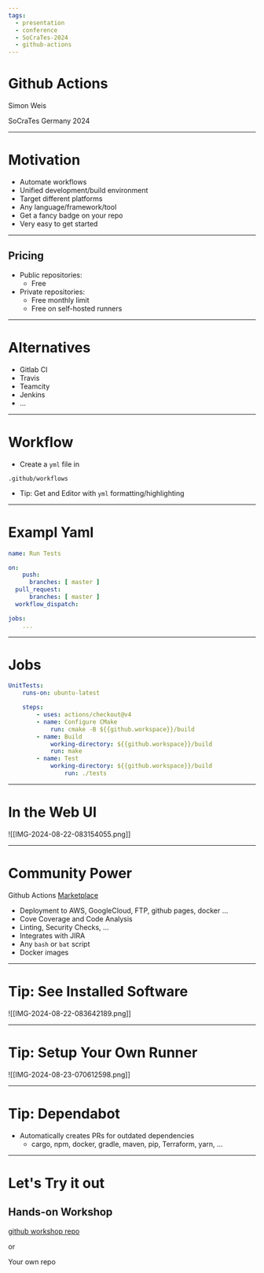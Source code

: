 ```yaml
---
tags:
  - presentation
  - conference
  - SoCraTes-2024
  - github-actions
---
```

# Github Actions

Simon Weis

SoCraTes Germany 2024

---

# Motivation

- Automate workflows
- Unified development/build environment
- Target different platforms
- Any language/framework/tool
- Get a fancy badge on your repo
- Very easy to get started

---

## Pricing

- Public repositories:
	- Free
- Private repositories:
	- Free monthly limit
	- Free on self-hosted runners

---

# Alternatives

- Gitlab CI
- Travis
- Teamcity
- Jenkins
- ...

---

# Workflow

- Create a `yml` file in

```
.github/workflows
```

- Tip: Get and Editor with `yml` formatting/highlighting

---

# Exampl Yaml

```yml
name: Run Tests

on:
	push:
	  branches: [ master ]
  pull_request:
	  branches: [ master ]
  workflow_dispatch:

jobs:
	...
```

---

# Jobs

```yml
UnitTests:
	runs-on: ubuntu-latest

	steps:
		- uses: actions/checkout@v4
		- name: Configure CMake
			run: cmake -B ${{github.workspace}}/build
		- name: Build
			working-directory: ${{github.workspace}}/build
			run: make
		- name: Test
			working-directory: ${{github.workspace}}/build
				run: ./tests
```

---

# In the Web UI

![[IMG-2024-08-22-083154055.png]]

---

# Community Power

Github Actions [Marketplace](https://github.com/marketplace?type=actions)
- Deployment to AWS, GoogleCloud, FTP, github pages, docker ...
- Cove Coverage and Code Analysis
- Linting, Security Checks, ...
- Integrates with JIRA
- Any `bash` or `bat` script
- Docker images

---

# Tip: See Installed Software

![[IMG-2024-08-22-083642189.png]]

---

# Tip: Setup Your Own Runner

![[IMG-2024-08-23-070612598.png]]

---

# Tip: Dependabot

- Automatically creates PRs for outdated dependencies
	- cargo, npm, docker, gradle, maven, pip, Terraform, yarn, ...

---

# Let's Try it out

## Hands-on Workshop

[github workshop repo](https://github.com/Laguna1989/CodeNummy_GithubActions)

or

Your own repo
